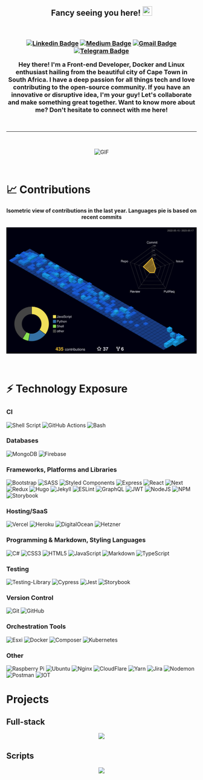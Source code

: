<h2 align="center">
Fancy seeing you here! <img src="https://media.giphy.com/media/hvRJCLFzcasrR4ia7z/giphy.gif" width="25px" height="25px">
</h2>

<br>
<h3 align="center">

[![Linkedin Badge](https://img.shields.io/badge/-Linkedin-blue?style=for-the-badge&logo=Linkedin&logoColor=white&link=https://www.linkedin.com/in/danielleitch//)](https://www.linkedin.com/in/danielleitch/)
[![Medium Badge](https://img.shields.io/badge/Medium-12100E?style=for-the-badge&logo=medium&logoColor=white)](https://danleitch.medium.com/)
[![Gmail Badge](https://img.shields.io/badge/-Email-c14438?style=for-the-badge&logo=Gmail&logoColor=white&link=mailto:dndleitch@gmail.com)](mailto:dndleitch@gmail.com)
[![Telegram Badge](https://img.shields.io/badge/-Telegram-red?style=for-the-badge&logo=Telegram&logoColor=white&link=https://t.me/thunderchiefza)](https://t.me/thunderchiefza)


Hey there! I'm a Front-end Developer, Docker and Linux enthusiast hailing from the beautiful city of Cape Town in South Africa. I have a deep passion for all things tech and love contributing to the open-source community. If you have an innovative or disruptive idea, I'm your guy! Let's collaborate and make something great together. Want to know more about me? Don't hesitate to connect with me here!

</h3>

<br>
<hr>
<br>

<p align="center"> 
<img  width="450px" height="310px" alt="GIF" src="https://github.com/danleitch/danleitch/blob/main/code.gif?raw=true"  />
</p>

<!-- <p align="center">
	<img width="450em" src="https://github-readme-stats.vercel.app/api?username=danleitch&show_icons=true&include_all_commits=true&count_private=true&hide_border=true&theme=dark" />
</p> -->

<br>

# 📈 Contributions
<h4 align="center">Isometric view of contributions in the last year. Languages pie is based on recent commits</h4>
<p align="center">
	<a href="./profile-3d-contrib/profile-night-view.svg">
		<img width="900em" src="./profile-3d-contrib/profile-night-view.svg">
	</a>
</p>
<br>

# ⚡ Technology Exposure 
### CI
![Shell Script](https://img.shields.io/badge/shell_script-%23121011.svg?style=for-the-badge&logo=gnu-bash&logoColor=white)
![GitHub Actions](https://img.shields.io/badge/github%20actions-%232671E5.svg?style=for-the-badge&logo=githubactions&logoColor=white)
![Bash](https://img.shields.io/badge/bash-%23121011.svg?style=for-the-badge&logo=gnu-bash&logoColor=white)

### Databases

![MongoDB](https://img.shields.io/badge/MongoDB-%234ea94b.svg?style=for-the-badge&logo=mongodb&logoColor=white)
![Firebase](https://img.shields.io/badge/firebase-%2300f.svg?style=for-the-badge&logo=firebase&logoColor=orange)


### Frameworks, Platforms and Libraries
![Bootstrap](https://img.shields.io/badge/bootstrap-%23563D7C.svg?style=for-the-badge&logo=bootstrap&logoColor=white)
![SASS](https://img.shields.io/badge/SASS-hotpink.svg?style=for-the-badge&logo=SASS&logoColor=white)
![Styled Components](https://img.shields.io/badge/Material--UI-0081CB?style=for-the-badge&logo=material-ui&logoColor=white)
![Express](https://img.shields.io/badge/Express-000?style=for-the-badge&logo=express&logoColor=white)
![React](https://img.shields.io/badge/react-%2320232a.svg?style=for-the-badge&logo=react&logoColor=%2361DAFB)
![Next](https://img.shields.io/badge/next.js-%2320232a.svg?style=for-the-badge&logo=next&logoColor=%2361DAFB)
![Redux](https://img.shields.io/badge/Redux-593D88?style=for-the-badge&logo=redux&logoColor=white)
![Hugo](https://img.shields.io/badge/-Hugo-5391FE?style=for-the-badge&logo=hugo&logoColor=white)
![Jekyll](https://img.shields.io/badge/-Jekyll-1f6600?style=for-the-badge&logo=jekyll&logoColor=red)
![ESLint](https://img.shields.io/badge/ESLint-4B3263?style=for-the-badge&logo=eslint&logoColor=white)
![GraphQL](https://img.shields.io/badge/-GraphQL-E10098?style=for-the-badge&logo=graphql&logoColor=white)
![JWT](https://img.shields.io/badge/JWT-black?style=for-the-badge&logo=JSON%20web%20tokens)
![NodeJS](https://img.shields.io/badge/node.js-6DA55F?style=for-the-badge&logo=node.js&logoColor=white)
![NPM](https://img.shields.io/badge/NPM-%23000000.svg?style=for-the-badge&logo=npm&logoColor=white)
![Storybook](https://img.shields.io/badge/-Storybook-563D7C?style=for-the-badge&logo=storybook)

### Hosting/SaaS
![Vercel](https://img.shields.io/badge/Vercel-%23000000.svg?style=for-the-badge&logo=vercel&logoColor=white)
![Heroku](https://img.shields.io/badge/heroku-%23430098.svg?style=for-the-badge&logo=heroku&logoColor=white)
![DigitalOcean](https://img.shields.io/badge/-Digital%20Ocean-darkblue?style=for-the-badge&logo=digitalocean)
![Hetzner](https://img.shields.io/badge/-Hetzner-A30701?style=for-the-badge&logo=hetzner)

### Programming & Markdown, Styling Languages
![C#](https://img.shields.io/badge/c%23-%23239120.svg?style=for-the-badge&logo=c-sharp&logoColor=white)
![CSS3](https://img.shields.io/badge/css3-%231572B6.svg?style=for-the-badge&logo=css3&logoColor=white)
![HTML5](https://img.shields.io/badge/html5-%23E34F26.svg?style=for-the-badge&logo=html5&logoColor=white)
![JavaScript](https://img.shields.io/badge/javascript-%23323330.svg?style=for-the-badge&logo=javascript&logoColor=%23F7DF1E)
![Markdown](https://img.shields.io/badge/markdown-%23000000.svg?style=for-the-badge&logo=markdown&logoColor=white)
![TypeScript](https://img.shields.io/badge/typescript-%23007ACC.svg?style=for-the-badge&logo=typescript&logoColor=white)

### Testing
![Testing-Library](https://img.shields.io/badge/-TestingLibrary-%23E33332?style=for-the-badge&logo=testing-library&logoColor=white)
![Cypress](https://img.shields.io/badge/-Cypress-black?style=for-the-badge&logo=cypress)
![Jest](https://img.shields.io/badge/-jest-%23C21325?style=for-the-badge&logo=jest&logoColor=white)
![Storybook](https://img.shields.io/badge/-Storybook-FF4785?style=for-the-badge&logo=storybook&logoColor=white)


### Version Control
![Git](https://img.shields.io/badge/Git-F05032?style=for-the-badge&logo=git&logoColor=white)
![GitHub](https://img.shields.io/badge/GitHub-181717?style=for-the-badge&logo=github&logoColor=white)

### Orchestration Tools
![Esxi](https://img.shields.io/badge/Esxi-0000A3?style=for-the-badge&logo=&logoColor=white)
![Docker](https://img.shields.io/badge/docker-%230db7ed.svg?style=for-the-badge&logo=docker&logoColor=white)
![Composer](https://img.shields.io/badge/Composer-885630?style=for-the-badge&logo=composer&logoColor=white)
![Kubernetes](https://img.shields.io/badge/kubernetes-%23326ce5.svg?style=for-the-badge&logo=kubernetes&logoColor=white)


### Other
![Raspberry Pi](https://img.shields.io/badge/-Raspberry%20Pi-C51A4A?style=for-the-badge&logo=Raspberry-Pi)
![Ubuntu](https://img.shields.io/badge/-Ubuntu-red?style=for-the-badge&logo=Ubuntu&logoColor=black)
![Nginx](https://img.shields.io/badge/-Nginx-black?style=for-the-badge&logo=nginx)
![CloudFlare](https://img.shields.io/badge/-CloudFlare-black?style=for-the-badge&logo=cloudflare)
![Yarn](https://img.shields.io/badge/Yarn-2C8EBB?style=for-the-badge&logo=yarn&logoColor=white)
![Jira](https://img.shields.io/badge/jira-%230A0FFF.svg?style=for-the-badge&logo=jira&logoColor=white)
![Nodemon](https://img.shields.io/badge/Nodemon-76D04B?style=for-the-badge&logo=nodemon&logoColor=white)
![Postman](https://img.shields.io/badge/Postman-FF6C37?style=for-the-badge&logo=postman&logoColor=white)
![IOT](https://img.shields.io/badge/-IOT-blue?style=for-the-badge&logo=IOT)

# Projects

## Full-stack
<p align="center">
	<a href="https://github.com/danleitch/mern-store">
		<img width="450em" src="https://github-readme-stats.vercel.app/api/pin/?username=danleitch&repo=mern-store&hide_border=true&theme=dark">
	</a>
</p>

## Scripts
<p align="center">
	<a href="https://github.com/danleitch/Media-Server-with-Docker-Ubuntu">
		<img width="450em" src="https://github-readme-stats.vercel.app/api/pin/?username=danleitch&repo=Media-Server-with-Docker-Ubuntu&hide_border=true&theme=dark">
	</a>
</p>










